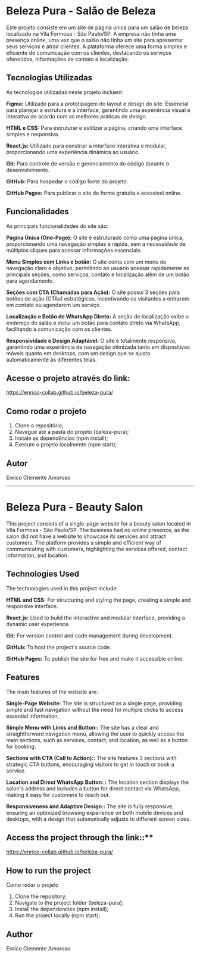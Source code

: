 # Beleza Pura - Salão de Beleza

Este projeto consiste em um site de página unica para um salão de beleza localizado na Vila Formosa - São Paulo/SP. A empresa não tinha uma presença online, uma vez que o salão não tinha um site para apresentar seus serviços e atrair clientes. A plataforma oferece uma forma simples e eficiente de comunicação com os clientes, destacando os serviços oferecidos, informações de contato e localização.

## Tecnologias Utilizadas

As tecnologias utilizadas neste projeto incluem:

**Figma:** Utilizado para a prototipagem do layout e design do site. Essencial para planejar a estrutura e a interface, garantindo uma experiência visual e interativa de acordo com as melhores práticas de design.

**HTML e CSS:** Para estruturar e estilizar a página, criando uma interface simples e responsiva.

**React.js:** Utilizado para construir a interface interativa e modular, proporcionando uma experiência dinâmica ao usuário.

**Git:** Para controle de versão e gerenciamento do código durante o desenvolvimento.

**GitHub:** Para hospedar o código fonte do projeto.

**GitHub Pages:** Para publicar o site de forma gratuita e acessível online.

## Funcionalidades

As principais funcionalidades do site são:

**Página Única (One-Page):** O site é estruturado como uma página única, proporcionando uma navegação simples e rápida, sem a necessidade de múltiplos cliques para acessar informações essenciais.

**Menu Simples com Links e botão:** O site conta com um menu de navegação claro e objetivo, permitindo ao usuário acessar rapidamente as principais seções, como serviços, contato e localização além de um botão para agendamento.

**Seções com CTA (Chamadas para Ação):** O site possui 3 seções para botões de ação (CTAs) estratégicos, incentivando os visitantes a entrarem em contato ou agendarem um serviço.

**Localização e Botão de WhatsApp Direto:** A seção de localização exibe o endereço do salão e inclui um botão para contato direto via WhatsApp, facilitando a comunicação com os clientes.

**Responsividade e Design Adaptável:** O site é totalmente responsivo, garantindo uma experiência de navegação otimizada tanto em dispositivos móveis quanto em desktops, com um design que se ajusta automaticamente às diferentes telas.

## Acesse o projeto através do link:

https://enrico-collab.github.io/beleza-pura/

## Como rodar o projeto

1. Clone o repositório;
2. Navegue até a pasta do projeto (beleza-pura);
3. Instale as dependências (npm install);
4. Execute o projeto localmente (npm start);

## Autor
Enrico Clemente Amoroso





__________________________________________________________________________________________________________





# Beleza Pura - Beauty Salon

This project consists of a single-page website for a beauty salon located in Vila Formosa - São Paulo/SP. The business had no online presence, as the salon did not have a website to showcase its services and attract customers. The platform provides a simple and efficient way of communicating with customers, highlighting the services offered, contact information, and location.

## Technologies Used

The technologies used in this project include:

**HTML and CSS:** For structuring and styling the page, creating a simple and responsive interface.

**React.js:** Used to build the interactive and modular interface, providing a dynamic user experience.

**Git:** For version control and code management during development.

**GitHub:** To host the project's source code.

**GitHub Pages:** To publish the site for free and make it accessible online.

## Features

The main features of the website are:

**Single-Page Website:** The site is structured as a single page, providing simple and fast navigation without the need for multiple clicks to access essential information.

**Simple Menu with Links and Button::** The site has a clear and straightforward navigation menu, allowing the user to quickly access the main sections, such as services, contact, and location, as well as a button for booking.

**Sections with CTA (Call to Action)::** The site features 3 sections with strategic CTA buttons, encouraging visitors to get in touch or book a service.

**Location and Direct WhatsApp Button: :** The location section displays the salon's address and includes a button for direct contact via WhatsApp, making it easy for customers to reach out.

**Responsiveness and Adaptive Design::** The site is fully responsive, ensuring an optimized browsing experience on both mobile devices and desktops, with a design that automatically adjusts to different screen sizes.

## Access the project through the link::** 

https://enrico-collab.github.io/beleza-pura/

## How to run the project
Como rodar o projeto

1. Clone the repository;
2. Navigate to the project folder (beleza-pura);
3. Install the dependencies (npm install);
4. Run the project locally (npm start);

## Author
Enrico Clemente Amoroso



